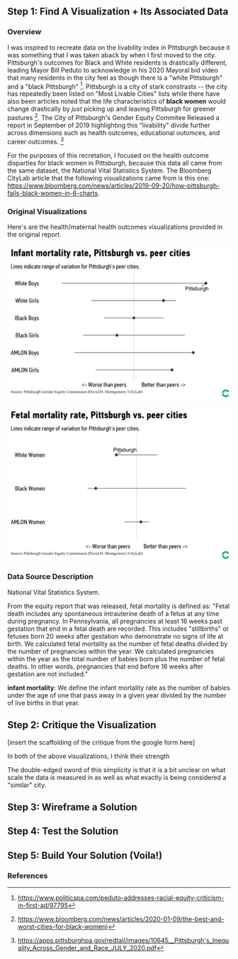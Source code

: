 ## Step 1: Find A Visualization + Its Associated Data


### Overview 
I was inspired to recreate data on the livability index in Pittsburgh because it was something that I was taken aback by when I first moved to the city. Pittsburgh's outcomes for Black and White residents is drastically different, leading  Mayor Bill Peduto to acknowledge in his 2020 Mayoral 
bid video that many residents in the city feel as though there is a "white Pittsburgh" and a "black Pittsburgh" [^1]. Pittsburgh is a city of stark constrasts -- the city has repeatedly been listed on "Most Livable Cities" lists while there have also been articles noted that the life characteristics of **black women** would change drastically by *just* picking up and leaving Pittsburgh for greener pastures [^2]. The City of Pittsburgh's Gender Equity Commitee Released a report in September of 2019 highlighting this "livability" divide further across dimensions such as health outcomes, educational outomces, and career outcomes. [^3]

For the purposes of this recretation, I focused on the health outcome disparties for black women in Pittsburgh, because this data all came from the same dataset, the National Vital Statistics System. The Bloomberg CityLab article that the following visualizations came from is this one: https://www.bloomberg.com/news/articles/2019-09-20/how-pittsburgh-fails-black-women-in-6-charts. 

### Original Visualizations
Here's are the health/maternal health outcomes visualizations provided in the original report.

![Image of Infant Mortality](infant_mort.png)


![Image of Fetal Mortality](fetal_mort.png)



### Data Source Description

National Vital Statistics System.

From the equity report that was released, fetal mortality is defined as: "Fetal death includes any spontaneous intrauterine death of a fetus at any time during pregnancy. In Pennsylvania, all pregnancies at least 16 weeks past gestation that end in a fetal death are recorded. This
includes "stillbirths" or fetuses born 20 weeks after gestation who demonstrate no signs of life at birth.
We calculated fetal mortality as the number of fetal deaths divided by the number of pregnancies within
the year. We calculated pregnancies within the year as the total number of babies born plus the number
of fetal deaths. In other words, pregnancies that end before 16 weeks after gestation are not included."

**infant mortality**: We define the infant mortality rate as the number of babies under the age of one that pass away in a
given year divided by the number of live births in that year.

## Step 2: Critique the Visualization

[insert the scaffolding of the critique from the google form here]

In both of the above visualizations, I think their strength

The double-edged sword of this simplicity is that it is a bit unclear on what scale the data is measured in as well as what exactly is being considered a "similar" city.


## Step 3: Wireframe a Solution


## Step 4: Test the Solution


## Step 5: Build Your Solution (Voila!)






### References

[^1]: https://www.politicspa.com/peduto-addresses-racial-equity-criticism-in-first-ad/97795
[^2]: https://www.bloomberg.com/news/articles/2020-01-09/the-best-and-worst-cities-for-black-women)
[^3]: https://apps.pittsburghpa.gov/redtail/images/10645__Pittsburgh's_Inequality_Across_Gender_and_Race_JULY_2020.pdf
